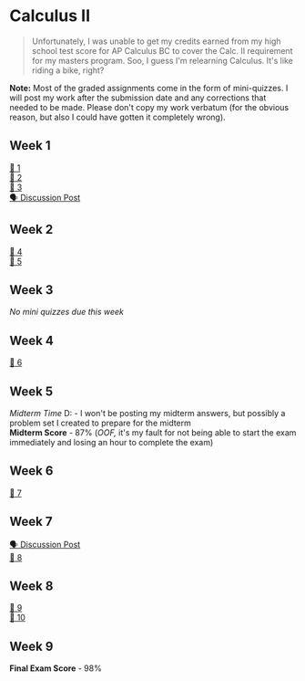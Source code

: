 # Calculus II

> Unfortunately, I was unable to get my credits earned from my high school test score for AP Calculus BC to cover the Calc. II requirement for my masters program. Soo, I guess I'm relearning Calculus. It's like riding a bike, right?

**Note:** Most of the graded assignments come in the form of mini-quizzes. I will post my work after the submission date and any corrections that needed to be made. Please don't copy my work verbatum (for the obvious reason, but also I could have gotten it completely wrong).

## Week 1

[📝 1](1.md) \
[📝 2](2.md) \
[📝 3](3.md) \
[🗣️ Discussion Post](discussion1.md)

## Week 2

[📝 4](4.md) \
[📝 5](5.md)

## Week 3

*No mini quizzes due this week*

## Week 4

[📝 6](6.md) 

## Week 5

*Midterm Time* D: - I won't be posting my midterm answers, but possibly a problem set I created to prepare for the midterm \
**Midterm Score** - 87% (*OOF,* it's my fault for not being able to start the exam immediately and losing an hour to complete the exam)

## Week 6

[📝 7](7.md) 

## Week 7
[🗣️ Discussion Post](discussion2.md) \
[📝 8](8.md)

## Week 8
[📝 9](9.md) \
[📝 10](10.md) 

## Week 9
**Final Exam Score** - 98% 
